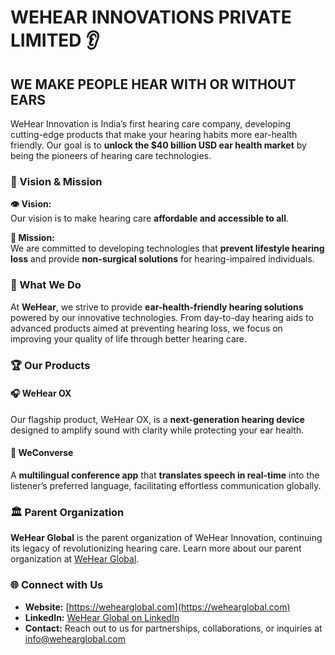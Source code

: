# WEHEAR INNOVATIONS PRIVATE LIMITED 👂

## WE MAKE PEOPLE HEAR WITH OR WITHOUT EARS

WeHear Innovation is India’s first hearing care company, developing cutting-edge products that make your hearing habits more ear-health friendly. Our goal is to **unlock the $40 billion USD ear health market** by being the pioneers of hearing care technologies.

### 🌟 Vision & Mission

**👁️ Vision:**  
Our vision is to make hearing care **affordable and accessible to all**.

**🚀 Mission:**  
We are committed to developing technologies that **prevent lifestyle hearing loss** and provide **non-surgical solutions** for hearing-impaired individuals.

### 🎯 What We Do
At **WeHear**, we strive to provide **ear-health-friendly hearing solutions** powered by our innovative technologies. From day-to-day hearing aids to advanced products aimed at preventing hearing loss, we focus on improving your quality of life through better hearing care.

### 🏆 Our Products

#### 🎧 WeHear OX
Our flagship product, WeHear OX, is a **next-generation hearing device** designed to amplify sound with clarity while protecting your ear health.

#### 📲 WeConverse
A **multilingual conference app** that **translates speech in real-time** into the listener’s preferred language, facilitating effortless communication globally.

### 🏛️ Parent Organization
**WeHear Global** is the parent organization of WeHear Innovation, continuing its legacy of revolutionizing hearing care. Learn more about our parent organization at [WeHear Global](https://wehearglobal.com).

### 🌐 Connect with Us
- **Website:** [https://wehearglobal.com](https://wehearglobal.com)
- **LinkedIn:** [WeHear Global on LinkedIn](https://www.linkedin.com/company/wehearofficial)
- **Contact:** Reach out to us for partnerships, collaborations, or inquiries at info@wehearglobal.com
